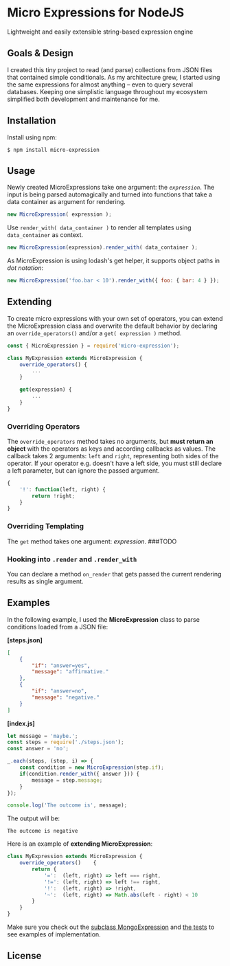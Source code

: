 Micro Expressions for NodeJS
============================

Lightweight and easily extensible string-based expression engine

## Goals & Design

I created this tiny project to read (and parse) collections from JSON files that contained simple conditionals. As my architecture grew, I started using the same expressions for almost anything – even to query several databases. Keeping one simplistic language throughout my ecosystem simplified both development and maintenance for me.

## Installation

Install using npm:

```shell
$ npm install micro-expression
```

## Usage
Newly created MicroExpressions take one argument: the _`expression`_.
The input is being parsed automagically and turned into functions that take a data container as argument for rendering.
```javascript
new MicroExpression( expression );
```
Use `render_with( data_container )` to render all templates using `data_container` as context.

```javascript
new MicroExpression(expression).render_with( data_container );
```

As MicroExpression is using lodash's get helper, it supports object paths in _dot notation_:

```javascript
new MicroExpression('foo.bar < 10').render_with({ foo: { bar: 4 } });
```

## Extending

To create micro expressions with your own set of operators, you can extend the MicroExpression class and overwrite the default behavior by declaring an `override_operators()` and/or a `get( expression )` method.

```javascript
const { MicroExpression } = require('micro-expression');

class MyExpression extends MicroExpression {
	override_operators() { 
		... 
	}

	get(expression) { 
		... 
	}
}
```
### Overriding Operators

The `override_operators` method takes no arguments, but **must return an object** with the operators as keys and according callbacks as values. The callback takes 2 arguments: `left` and `right`, representing both sides of the operator. If your operator e.g. doesn't have a left side, you must still declare a left parameter, but can ignore the passed argument.

```javascript
{
	'!': function(left, right) {
		return !right;
	}
}
```

### Overriding Templating

The `get` method takes one argument: _expression_. ###TODO

### Hooking into `.render` and `.render_with`

You can declare a method `on_render` that gets passed the current rendering results as single argument.

## Examples

In the following example, I used the **MicroExpression** class to parse conditions loaded from a JSON file:

**[steps.json]**
```json
[
	{
		"if": "answer=yes",
		"message": "affirmative."
	}, 
	{
		"if": "answer=no",
		"message": "negative."
	}
]
```

**[index.js]**
```javascript
let message = 'maybe.';
const steps = require('./steps.json');
const answer = 'no';

_.each(steps, (step, i) => {
	const condition = new MicroExpression(step.if);
	if(condition.render_with({ answer })) {
		message = step.message;
	}
});

console.log('The outcome is', message);
```

The output will be:
```shell
The outcome is negative
```

Here is an example of **extending MicroExpression**:

```javascript
class MyExpression extends MicroExpression {
	override_operators() 	{  
		return {
			'=':  (left, right) => left === right,
			'!=': (left, right) => left !== right,
			'!':  (left, right) => !right,
			'~':  (left, right) => Math.abs(left - right) < 10
		}
	}
}
```

Make sure you check out the [subclass MongoExpression][] and [the tests][] to see examples of implementation.

[subclass MongoExpression]: https://github.com/polygoat/micro-expression/blob/main/examples/mongo-expression.js
[the tests]: https://github.com/polygoat/micro-expression/blob/main/tests/all.test.js

License
-------